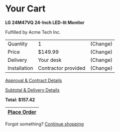 # Your Cart

**LG 24M47VQ 24-Inch LED-lit Monitor**

Fulfilled by Acme Tech Inc.

|          |             |    |
| ------------- |-------------| -----|
| Quantity        | 1           | (Change)  |
| Price        | $149.99           | (Change)  |
| Delivery        | Your desk           | (Change)  |
| Installation        | Contractor provided           | (Change)  |

[Approval & Contract Details](#)

[Subtotal & Delivery Details](#)

**Total: $157.42**

| **[Place Order](#)** |
|----------------------|

Forgot something? [Continue shopping](#)
